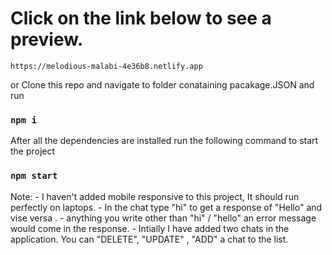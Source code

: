 # Click on the link below to see a preview.

    https://melodious-malabi-4e36b8.netlify.app
             
or Clone this repo and navigate to folder conataining pacakage.JSON   and run

### `npm i`

After all the dependencies are installed run the following command to start the project 

### `npm start`

Note: - I haven't added mobile responsive to this project, It should run perfectly on laptops.
      - In the chat type "hi" to get a response of "Hello" and vise versa .
      - anything you write other than "hi" / "hello" an error message would come in the response.
      - Intially I have added two chats in the application. You can "DELETE", "UPDATE" , "ADD" a chat to the list.




